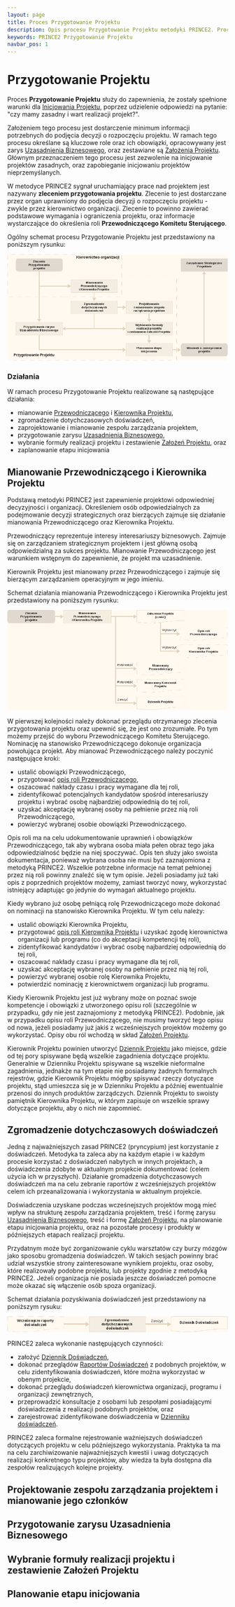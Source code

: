 ```yaml
---
layout: page
title: Proces Przygotowanie Projektu
description: Opis procesu Przygotowanie Projektu metodyki PRINCE2. Proces ten ma na celu zapewnienie, że zostały spełnione warunki dla Inicjowania Projeku.
keywords: PRINCE2 Przygotowanie Projektu
navbar_pos: 1
---
```

# Przygotowanie Projektu

Proces **Przygotowanie Projektu** służy do zapewnienia, że zostały spełnione warunki dla [Inicjowania Projektu](/prince2/inicjowanie-projektu),
poprzez udzielenie odpowiedzi na pytanie: "czy mamy zasadny i wart realizacji projekt?".

Założeniem tego procesu jest dostarczenie minimum informacji potrzebnych do podjęcia decyzji o rozpoczęciu projektu. W ramach tego procesu
określane są kluczowe role oraz ich obowiązki, opracowywany jest zarys [Uzasadnienia Biznesowego](/prince2/uzasadnienie-biznesowe), oraz zestawiane
są [Założenia Projektu](/prince2/zalozenia-projektu). Głównym przeznaczeniem tego procesu jest zezwolenie na inicjowanie projektów zasadnych,
oraz zapobieganie inicjowaniu projektów nieprzemyślanych.

W metodyce PRINCE2 sygnał uruchamiający prace nad projektem jest nazywany **zleceniem przygotowania projektu**. Zlecenie to jest dostarczane
przez organ uprawniony do podjęcia decyzji o rozpoczęciu projektu - zwykle przez kierownictwo organizacji. Zlecenie to powinno zawierać
podstawowe wymagania i ograniczenia projektu, oraz informacje wystarczające do określenia roli **Przewodniczącego Komitetu Sterującego**.

Ogólny schemat procesu Przygotowanie Projektu jest przedstawiony na poniższym rysunku:

<a href="/images/prince2/przygotowanie-projektu.png" rel="colorbox" title="Diagram procesu Przygotowanie Projektu">
  <img src="/images/prince2/przygotowanie-projektu.png" alt="Diagram procesu Przygotowanie Projektu" />
</a>

### Działania

W ramach procesu Przygotowanie Projektu realizowane są następujące działania:

  * mianowanie [Przewodniczącego](/prince2/przewodniczacy) i [Kierownika Projektu](/prince2/kierownik-projektu),
  * zgromadzenie dotychczasowych doświadczeń,
  * zaprojektowanie i mianowanie zespołu zarządzania projektem,
  * przygotowanie zarysu [Uzasadnienia Biznesowego](/prince2/uzasadnienie-biznesowe),
  * wybranie formuły realizacji projektu i zestawienie [Założeń Projektu](/prince2/zalozenia-projektu), oraz
  * zaplanowanie etapu inicjowania

## Mianowanie Przewodniczącego i Kierownika Projektu

Podstawą metodyki PRINCE2 jest zapewnienie projektowi odpowiedniej decyzyjności i organizacji. Określeniem osób odpowiedzialnych za podejmowanie decyzji
strategicznych oraz bierzących zajmuje się działanie mianowania Przewodniczącego oraz Kierownika Projektu.

Przewodniczący reprezentuje interesy interesariuszy biznesowych. Zajmuje się on zarządzaniem strategicznym projektem i jest główną osobą
odpowiedzialną za sukces projektu. Mianowanie Przewodniczącego jest warunkiem wstępnym do zapewnienie, że projekt ma uzasadnienie.

Kierownik Projektu jest mianowany przez Przewodniczącego i zajmuje się bierzącym zarządzaniem operacyjnym w jego imieniu.

Schemat działania mianowania Przewodniczącego i Kierownika Projektu jest przedstawiony na poniższym rysunku:

<a href="/images/prince2/mianowanie-przewodniczacego-i-kierownika-projektu.png" rel="colorbox" title="Schemat działania mianowania Przewodniczącego i Kierownika Projektu">
  <img src="/images/prince2/mianowanie-przewodniczacego-i-kierownika-projektu.png" alt="Schemat działania mianowania Przewodniczącego i Kierownika Projektu" />
</a>

W pierwszej kolejności należy dokonać przeglądu otrzymanego zlecenia przygotowania projektu oraz upewnić się, że jest ono zrozumiałe.
Po tym możemy przejść do wyboru Przewodniczącego Komitetu Sterującego. Nominację na stanowisko Przewodniczącego dokonuje organizacja powołująca projekt. Aby mianować Przewodniczącego należy poczynić
następujące kroki:

  * ustalić obowiązki Przewodniczącego,
  * przygotować [opis roli Przewodniczącego](/prince2/przewodniczacy),
  * oszacować nakłady czasu i pracy wymagane dla tej roli,
  * zidentyfikować potencjalnych kandydatów spośród interesariuszy projektu i wybrać osobę najbardziej odpowiednią do tej roli,
  * uzyskać akceptację wybranej osoby na pełnienie przez nią roli Przewodniczącego,
  * powierzyć wybranej osobie obowiązki Przewodniczącego.

Opis roli ma na celu udokumentowanie uprawnień i obowiązków Przewodniczącego, tak aby wybrana osoba miała pełen obraz tego jaka
odpowiedzialność będzie na niej spoczywać. Opis ten służy jako swoista dokumentacja, ponieważ wybrana osoba nie musi być zaznajomiona
z metodyką PRINCE2. Wszelkie potrzebne informacje na temat pełnionej przez nią roli powinny znaleźć się w tym opisie. Jeżeli
posiadamy już taki opis z poprzednich projektów możemy, zamiast tworzyć nowy, wykorzystać istniejący adaptując go jedynie do
wymagań aktualnego projektu.

Kiedy wybrano już osobę pełniącą rolę Przewodniczącego może dokonać on nominacji na stanowisko Kierownika Projektu. W tym celu
należy:

  * ustalić obowiązki Kierownika Projektu,
  * przygotować [opis roli Kierownika Projektu](/prince2/kierownik-projektu) i uzyskać zgodę kierownictwa organizacji lub programu (co do akceptacji kompetencji tej roli),
  * zidentyfikować kandydatów i wybrać osobę najbardziej odpowiednią do tej roli,
  * oszacować nakłady czasu i pracy wymagane dla tej roli,
  * uzyskać akceptację wybranej osoby na pełnienie przez nią tej roli,
  * powierzyć wybranej osobie rolę Kierownika Projektu,
  * potwierdzić nominację z kierownictwem organizacji lub programu.

Kiedy Kierownik Projektu jest już wybrany może on poznać swoje kompetencje i obowiązki z utworzonego opisu roli (szczególnie w przypadku, gdy
nie jest zaznajomiony z metodyką PRINCE2). Podobnie, jak w przypadku opisu roli Przewodniczącego, nie musimy tworzyć tego opisu od nowa, jeżeli
posiadamy już jakiś z wcześniejszych projektów możemy go wykorzystać. Opisy obu ról wchodzą w skład [Założeń Projektu](/prince2/zalozenia-projektu).

Kierownik Projektu powinien utworzyć [Dziennik Projektu](/prince2/dziennik-projektu) jako miejsce, gdzie od
tej pory spisywane będą wszelkie zagadnienia dotyczące projektu. Generalnie w Dzienniku Projektu spisywane są wszelkie nieformalne
zagadnienia, jednakże na tym etapie nie posiadamy żadnych formalnych rejestrów, gdzie Kierownik Projektu mógłby spisywać
rzeczy dotyczące projektu, stąd umieszcza się je w Dzienniku Projektu a później ewentualnie przenosi do innych produktów zarządczych. Dziennik
Projektu to swoisty pamiętnik Kierownika Projektu, w którym zapisuje on wszelkie sprawy dotyczące projektu, aby o nich nie zapomnieć.

## Zgromadzenie dotychczasowych doświadczeń

Jedną z najważniejszych zasad PRINCE2 (pryncypium) jest korzystanie z doświadczeń. Metodyka ta zaleca aby na każdym etapie i w każdym procesie
korzystać z doświadczeń nabytych w innych projektach, a doświadczenia zdobyte w aktualnym projekcie dokumentować (celem użycia ich w przyszłych).
Działanie gromadzenia dotychczasowych doświadczeń ma na celu zebranie raportów z wcześniejszych projektów celem ich przeanalizowania i
wykorzystania w aktualnym projekcie.

Doświadczenia uzyskane podczas wcześnejszych projektów mogą mieć wpływ na strukturę zespołu zarządzania projektem, treść i formę zarysu
[Uzasadnienia Biznesowego](/prince2/uzasadnienie-biznesowe), treść i formę [Założeń Projektu](/prince2/zalozenia-projektu), na planowanie
etapu inicjowania projektu, oraz na pozostałe procesy i produkty w późniejszych etapach realizacji projektu.

Przydatnym może być zorganizowanie cyklu warsztatów czy burzy mózgów jako sposobu gromadzenia doświadczeń. W takich sesjach powinny brać udział
wszystkie strony zainteresowane wynikiem projektu, oraz osoby, które realizowały podobne projektu, lub projekty zgodnie z metodyką PRINCE2.
Jeżeli organizacja nie posiada jeszcze doświadczeń pomocne może okazać się włączenie osób spoza organizacji.

Schemat działania pozyskiwania doświadczeń jest przedstawiony na poniższym rysuku:

<a href="/images/prince2/zgromadzenie-dotychczasowych-doswiadczen.png" rel="colorbox" title="Schemat działania gromadzenia dotychczasowych doświadczeń">
  <img src="/images/prince2/zgromadzenie-dotychczasowych-doswiadczen.png" alt="Schemat działania gromadzenia dotychczasowych doświadczeń" />
</a>

PRINCE2 zaleca wykonanie następujących czynności:

  * założyć [Dziennik Doświadczeń](/prince2/dziennik-doswiadczen),
  * dokonać przeglądów [Raportów Doświadczeń](/prince2/raport-doswiadczen) z podobnych projektów, w celu zidentyfikowania doświadczeń, które można wykorzystać
w obenym projekcie,
  * dokonać przeglądu doświadczeń kierownictwa organizacji, programu i organizacji zewnętrznych,
  * przeprowadzić konsultacje z osobami lub zespołami posiadającymi doświadczenia z realizacji podobnych projektów, oraz
  * zarejestrować zidentyfikowane doświadczenia w [Dzienniku doświadczeń](/prince2/dziennik-doswiadczen).

PRINCE2 zaleca formalne rejestrowanie ważniejszych doświadczeń dotyczących projektu w celu późniejszego wykorzystania. Praktyka ta
ma na celu zarchiwizowanie najważniejszych kwestii i uwag dotyczących realizacji konkretnego typu projektów, aby wiedza ta była dostępna
dla zespołów realizujących kolejne projekty.

## Projektowanie zespołu zarządzania projektem i mianowanie jego członków

## Przygotowanie zarysu Uzasadnienia Biznesowego

## Wybranie formuły realizacji projektu i zestawienie Założeń Projektu

## Planowanie etapu inicjowania